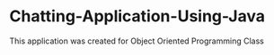 # Chatting-Application-Using-Java 

This application was created for Object Oriented Programming Class